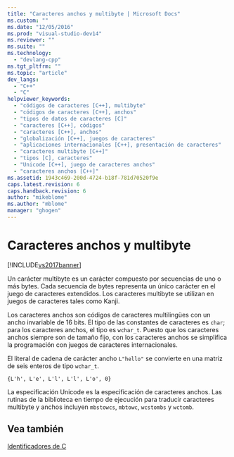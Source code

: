 ```yaml
---
title: "Caracteres anchos y multibyte | Microsoft Docs"
ms.custom: ""
ms.date: "12/05/2016"
ms.prod: "visual-studio-dev14"
ms.reviewer: ""
ms.suite: ""
ms.technology: 
  - "devlang-cpp"
ms.tgt_pltfrm: ""
ms.topic: "article"
dev_langs: 
  - "C++"
  - "C"
helpviewer_keywords: 
  - "códigos de caracteres [C++], multibyte"
  - "códigos de caracteres [C++], anchos"
  - "tipos de datos de caracteres [C]"
  - "caracteres [C++], códigos"
  - "caracteres [C++], anchos"
  - "globalización [C++], juegos de caracteres"
  - "aplicaciones internacionales [C++], presentación de caracteres"
  - "caracteres multibyte [C++]"
  - "tipos [C], caracteres"
  - "Unicode [C++], juego de caracteres anchos"
  - "caracteres anchos [C++]"
ms.assetid: 1943c469-200d-4724-b18f-781d70520f9e
caps.latest.revision: 6
caps.handback.revision: 6
author: "mikeblome"
ms.author: "mblome"
manager: "ghogen"
---
```

# Caracteres anchos y multibyte
[!INCLUDE[vs2017banner](../assembler/inline/includes/vs2017banner.md)]

Un carácter multibyte es un carácter compuesto por secuencias de uno o más bytes.  Cada secuencia de bytes representa un único carácter en el juego de caracteres extendidos.  Los caracteres multibyte se utilizan en juegos de caracteres tales como Kanji.  
  
 Los caracteres anchos son códigos de caracteres multilingües con un ancho invariable de 16 bits.  El tipo de las constantes de caracteres es `char`; para los caracteres anchos, el tipo es `wchar_t`.  Puesto que los caracteres anchos siempre son de tamaño fijo, con los caracteres anchos se simplifica la programación con juegos de caracteres internacionales.  
  
 El literal de cadena de carácter ancho `L"hello"` se convierte en una matriz de seis enteros de tipo `wchar_t`.  
  
```  
{L'h', L'e', L'l', L'l', L'o', 0}  
```  
  
 La especificación Unicode es la especificación de caracteres anchos.  Las rutinas de la biblioteca en tiempo de ejecución para traducir caracteres multibyte y anchos incluyen `mbstowcs`, `mbtowc`, `wcstombs` y `wctomb`.  
  
## Vea también  
 [Identificadores de C](../c-language/c-identifiers.md)